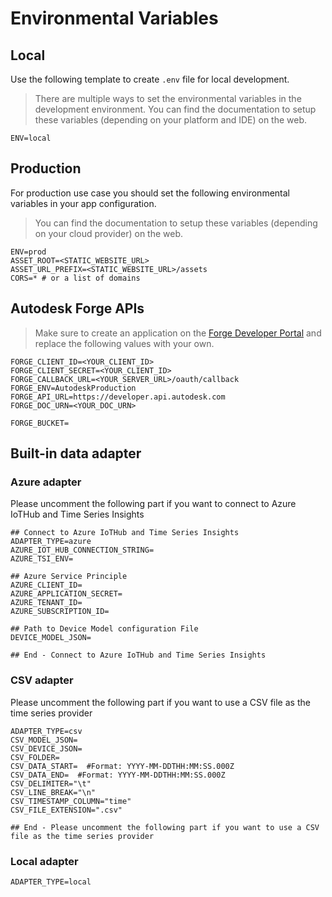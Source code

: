 # Environmental Variables

## Local

Use the following template to create `.env` file for local development.

> There are multiple ways to set the environmental variables in the development environment. You can find the documentation to setup these variables (depending on your platform and IDE) on the web.

```shell
ENV=local
```

## Production

For production use case you should set the following environmental variables in your app configuration.

> You can find the documentation to setup these variables (depending on your cloud provider) on the web.

```shell
ENV=prod
ASSET_ROOT=<STATIC_WEBSITE_URL>
ASSET_URL_PREFIX=<STATIC_WEBSITE_URL>/assets
CORS=* # or a list of domains
```

## Autodesk Forge APIs

> Make sure to create an application on the [Forge Developer Portal](https://forge.autodesk.com/en/docs/oauth/v2/tutorials/create-app/) and replace the following values with your own.

```shell
FORGE_CLIENT_ID=<YOUR_CLIENT_ID>
FORGE_CLIENT_SECRET=<YOUR_CLIENT_ID>
FORGE_CALLBACK_URL=<YOUR_SERVER_URL>/oauth/callback
FORGE_ENV=AutodeskProduction
FORGE_API_URL=https://developer.api.autodesk.com
FORGE_DOC_URN=<YOUR_DOC_URN>

FORGE_BUCKET=
```

## Built-in data adapter

### Azure adapter

Please uncomment the following part if you want to connect to Azure IoTHub and Time Series Insights

```shell
## Connect to Azure IoTHub and Time Series Insights
ADAPTER_TYPE=azure
AZURE_IOT_HUB_CONNECTION_STRING=
AZURE_TSI_ENV=

## Azure Service Principle
AZURE_CLIENT_ID=
AZURE_APPLICATION_SECRET=
AZURE_TENANT_ID=
AZURE_SUBSCRIPTION_ID=

## Path to Device Model configuration File
DEVICE_MODEL_JSON=

## End - Connect to Azure IoTHub and Time Series Insights
```

### CSV adapter

Please uncomment the following part if you want to use a CSV file as the time series provider

```shell
ADAPTER_TYPE=csv
CSV_MODEL_JSON=
CSV_DEVICE_JSON=
CSV_FOLDER=
CSV_DATA_START=  #Format: YYYY-MM-DDTHH:MM:SS.000Z
CSV_DATA_END=  #Format: YYYY-MM-DDTHH:MM:SS.000Z
CSV_DELIMITER="\t"
CSV_LINE_BREAK="\n"
CSV_TIMESTAMP_COLUMN="time"
CSV_FILE_EXTENSION=".csv"

## End - Please uncomment the following part if you want to use a CSV file as the time series provider
```

### Local adapter

```shell
ADAPTER_TYPE=local
```
